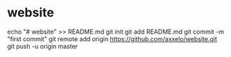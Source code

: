 # website
echo "# website" >> README.md
git init
git add README.md
git commit -m "first commit"
git remote add origin https://github.com/axxelo/website.git
git push -u origin master
